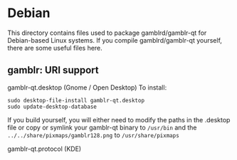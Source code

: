 
Debian
====================
This directory contains files used to package gamblrd/gamblr-qt
for Debian-based Linux systems. If you compile gamblrd/gamblr-qt yourself, there are some useful files here.

## gamblr: URI support ##


gamblr-qt.desktop  (Gnome / Open Desktop)
To install:

	sudo desktop-file-install gamblr-qt.desktop
	sudo update-desktop-database

If you build yourself, you will either need to modify the paths in
the .desktop file or copy or symlink your gamblr-qt binary to `/usr/bin`
and the `../../share/pixmaps/gamblr128.png` to `/usr/share/pixmaps`

gamblr-qt.protocol (KDE)

